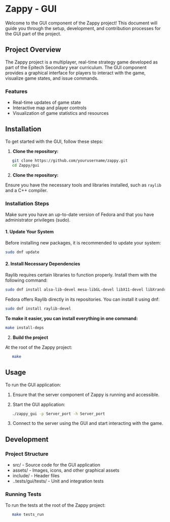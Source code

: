 # Zappy - GUI

Welcome to the GUI component of the Zappy project! This document will guide you through the setup, development, and contribution processes for the GUI part of the project.

## Project Overview

The Zappy project is a multiplayer, real-time strategy game developed as part of the Epitech Secondary year curriculum. The GUI component provides a graphical interface for players to interact with the game, visualize game states, and issue commands.

### Features

- Real-time updates of game state
- Interactive map and player controls
- Visualization of game statistics and resources

## Installation

To get started with the GUI, follow these steps:

1. **Clone the repository:**

```sh
   git clone https://github.com/yourusername/zappy.git
   cd Zappy/gui
```

2. **Clone the repository:**

Ensure you have the necessary tools and libraries installed, such as `raylib` and a C++ compiler.

### Installation Steps

Make sure you have an up-to-date version of Fedora and that you have administrator privileges (sudo).

#### 1. Update Your System

Before installing new packages, it is recommended to update your system:

```bash
sudo dnf update
```
#### 2. Install Necessary Dependencies

Raylib requires certain libraries to function properly. Install them with the following command:

```bash
sudo dnf install alsa-lib-devel mesa-libGL-devel libX11-devel libXrandr-devel libXi-devel libXcursor-devel libXinerama-devel libatomic
```

Fedora offers Raylib directly in its repositories. You can install it using dnf:

```bash
sudo dnf install raylib-devel
```

**To make it easier, you can install everything in one command:**

```bash
make install-deps
```

2. **Build the project**

At the root of the Zappy project:

```sh
   make
```

## Usage

To run the GUI application:

1. Ensure that the server component of Zappy is running and accessible.

2. Start the GUI application:

```sh
   ./zappy_gui -p Server_port -h Server_port
```

3. Connect to the server using the GUI and start interacting with the game.

## Development

### Project Structure
- src/ - Source code for the GUI application
- assets/ - Images, icons, and other graphical assets
- include/ - Header files
- ..tests/gui/tests/ - Unit and integration tests

### Running Tests

To run the tests at the root of the Zappy project:

```sh
   make tests_run
```
